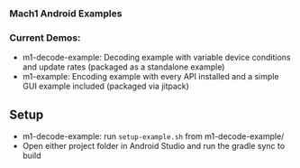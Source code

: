 ### Mach1 Android Examples

### Current Demos:
 - m1-decode-example: Decoding example with variable device conditions and update rates (packaged as a standalone example)
 - m1-example: Encoding example with every API installed and a simple GUI example included (packaged via jitpack)

## Setup
 - m1-decode-example: run `setup-example.sh` from m1-decode-example/
 - Open either project folder in Android Studio and run the gradle sync to build
